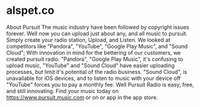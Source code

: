 # alspet.co
About Pursuit      The music industry have been followed by copyright issues forever. Well now you can upload just about any, and all music to pursuit. Simply create your radio station, Upload, and Listen. We looked at competitors like "Pandora", "YouTube", "Google Play Music", and "Sound Cloud"; With innovation in mind for the bettering of our customers, we created pursuit radio. "Pandora", "Google Play Music", it's confusing to upload music, "YouTube" and "Sound Cloud" have easier uploading processes, but limit it's potential of the radio business. "Sound Cloud", is unavailable for iOS devices, and to listen to music with your device off "YouTube" forces you to pay a monthly fee. Well Pursuit Radio is easy, free, and still innovating. Find your music today on https://www.pursuit.music.com or on or app in the app store. 
